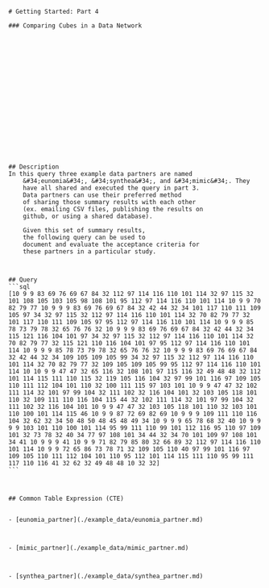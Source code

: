 
	

	# Getting Started: Part 4
	
	### Comparing Cubes in a Data Network
	

	

	

	

	

	

	

	

	
		 
	
	## Description
	In this query three example data partners are named 
		&#34;eunomia&#34;, &#34;synthea&#34;, and &#34;mimic&#34;. They 
		have all shared and executed the query in part 3.
		Data partners can use their preferred method
		of sharing those summary results with each other
		(ex. emailing CSV files, publishing the results on
		github, or using a shared database).

		Given this set of summary results, 
		the following query can be used to 
		document and evaluate the acceptance criteria for
		these partners in a particular study.
	
	
		 
	## Query
	```sql
	[10 9 9 83 69 76 69 67 84 32 112 97 114 116 110 101 114 32 97 115 32 101 108 105 103 105 98 108 101 95 112 97 114 116 110 101 114 10 9 9 70 82 79 77 10 9 9 9 83 69 76 69 67 84 32 42 44 32 34 101 117 110 111 109 105 97 34 32 97 115 32 112 97 114 116 110 101 114 32 70 82 79 77 32 101 117 110 111 109 105 97 95 112 97 114 116 110 101 114 10 9 9 9 85 78 73 79 78 32 65 76 76 32 10 9 9 9 83 69 76 69 67 84 32 42 44 32 34 115 121 116 104 101 97 34 32 97 115 32 112 97 114 116 110 101 114 32 70 82 79 77 32 115 121 110 116 104 101 97 95 112 97 114 116 110 101 114 10 9 9 9 85 78 73 79 78 32 65 76 76 32 10 9 9 9 83 69 76 69 67 84 32 42 44 32 34 109 105 109 105 99 34 32 97 115 32 112 97 114 116 110 101 114 32 70 82 79 77 32 109 105 109 105 99 95 112 97 114 116 110 101 114 10 10 9 9 47 47 32 65 116 32 108 101 97 115 116 32 49 48 48 32 112 101 114 115 111 110 115 32 119 105 116 104 32 97 99 101 116 97 109 105 110 111 112 104 101 110 32 100 111 115 97 103 101 10 9 9 47 47 32 102 111 114 32 101 97 99 104 32 111 102 32 116 104 101 32 103 105 118 101 110 32 109 111 110 116 104 115 44 32 102 111 114 32 101 97 99 104 32 111 102 32 116 104 101 10 9 9 47 47 32 103 105 118 101 110 32 103 101 110 100 101 114 115 46 10 9 9 87 72 69 82 69 10 9 9 9 109 111 110 116 104 32 62 32 34 50 48 50 48 45 48 49 34 10 9 9 9 65 78 68 32 40 10 9 9 9 9 103 101 110 100 101 114 95 99 111 110 99 101 112 116 95 110 97 109 101 32 73 78 32 40 34 77 97 108 101 34 44 32 34 70 101 109 97 108 101 34 41 10 9 9 9 41 10 9 9 71 82 79 85 80 32 66 89 32 112 97 114 116 110 101 114 10 9 9 72 65 86 73 78 71 32 109 105 110 40 97 99 101 116 97 109 105 110 111 112 104 101 110 95 112 101 114 115 111 110 95 99 111 117 110 116 41 32 62 32 49 48 48 10 32 32]
	```
	
		
	
	## Common Table Expression (CTE)
	
	
	- [eunomia_partner](./example_data/eunomia_partner.md) 
	
	
	
	- [mimic_partner](./example_data/mimic_partner.md) 
	
	
	
	- [synthea_partner](./example_data/synthea_partner.md) 
	
	
	
	
		 
	
	
		

